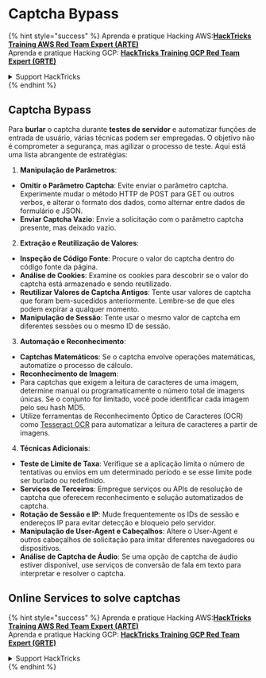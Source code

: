 # Captcha Bypass

{% hint style="success" %}
Aprenda e pratique Hacking AWS:<img src="/.gitbook/assets/arte.png" alt="" data-size="line">[**HackTricks Training AWS Red Team Expert (ARTE)**](https://training.hacktricks.xyz/courses/arte)<img src="/.gitbook/assets/arte.png" alt="" data-size="line">\
Aprenda e pratique Hacking GCP: <img src="/.gitbook/assets/grte.png" alt="" data-size="line">[**HackTricks Training GCP Red Team Expert (GRTE)**<img src="/.gitbook/assets/grte.png" alt="" data-size="line">](https://training.hacktricks.xyz/courses/grte)

<details>

<summary>Support HackTricks</summary>

* Confira os [**planos de assinatura**](https://github.com/sponsors/carlospolop)!
* **Junte-se ao** 💬 [**grupo do Discord**](https://discord.gg/hRep4RUj7f) ou ao [**grupo do telegram**](https://t.me/peass) ou **siga**-nos no **Twitter** 🐦 [**@hacktricks\_live**](https://twitter.com/hacktricks\_live)**.**
* **Compartilhe truques de hacking enviando PRs para o** [**HackTricks**](https://github.com/carlospolop/hacktricks) e [**HackTricks Cloud**](https://github.com/carlospolop/hacktricks-cloud) repositórios do github.

</details>
{% endhint %}

## Captcha Bypass

Para **burlar** o captcha durante **testes de servidor** e automatizar funções de entrada de usuário, várias técnicas podem ser empregadas. O objetivo não é comprometer a segurança, mas agilizar o processo de teste. Aqui está uma lista abrangente de estratégias:

1. **Manipulação de Parâmetros**:
* **Omitir o Parâmetro Captcha**: Evite enviar o parâmetro captcha. Experimente mudar o método HTTP de POST para GET ou outros verbos, e alterar o formato dos dados, como alternar entre dados de formulário e JSON.
* **Enviar Captcha Vazio**: Envie a solicitação com o parâmetro captcha presente, mas deixado vazio.

2. **Extração e Reutilização de Valores**:
* **Inspeção de Código Fonte**: Procure o valor do captcha dentro do código fonte da página.
* **Análise de Cookies**: Examine os cookies para descobrir se o valor do captcha está armazenado e sendo reutilizado.
* **Reutilizar Valores de Captcha Antigos**: Tente usar valores de captcha que foram bem-sucedidos anteriormente. Lembre-se de que eles podem expirar a qualquer momento.
* **Manipulação de Sessão**: Tente usar o mesmo valor de captcha em diferentes sessões ou o mesmo ID de sessão.

3. **Automação e Reconhecimento**:
* **Captchas Matemáticos**: Se o captcha envolve operações matemáticas, automatize o processo de cálculo.
* **Reconhecimento de Imagem**:
* Para captchas que exigem a leitura de caracteres de uma imagem, determine manual ou programaticamente o número total de imagens únicas. Se o conjunto for limitado, você pode identificar cada imagem pelo seu hash MD5.
* Utilize ferramentas de Reconhecimento Óptico de Caracteres (OCR) como [Tesseract OCR](https://github.com/tesseract-ocr/tesseract) para automatizar a leitura de caracteres a partir de imagens.

4. **Técnicas Adicionais**:
* **Teste de Limite de Taxa**: Verifique se a aplicação limita o número de tentativas ou envios em um determinado período e se esse limite pode ser burlado ou redefinido.
* **Serviços de Terceiros**: Empregue serviços ou APIs de resolução de captcha que oferecem reconhecimento e solução automatizados de captcha.
* **Rotação de Sessão e IP**: Mude frequentemente os IDs de sessão e endereços IP para evitar detecção e bloqueio pelo servidor.
* **Manipulação de User-Agent e Cabeçalhos**: Altere o User-Agent e outros cabeçalhos de solicitação para imitar diferentes navegadores ou dispositivos.
* **Análise de Captcha de Áudio**: Se uma opção de captcha de áudio estiver disponível, use serviços de conversão de fala em texto para interpretar e resolver o captcha.


## Online Services to solve captchas


{% hint style="success" %}
Aprenda e pratique Hacking AWS:<img src="/.gitbook/assets/arte.png" alt="" data-size="line">[**HackTricks Training AWS Red Team Expert (ARTE)**](https://training.hacktricks.xyz/courses/arte)<img src="/.gitbook/assets/arte.png" alt="" data-size="line">\
Aprenda e pratique Hacking GCP: <img src="/.gitbook/assets/grte.png" alt="" data-size="line">[**HackTricks Training GCP Red Team Expert (GRTE)**<img src="/.gitbook/assets/grte.png" alt="" data-size="line">](https://training.hacktricks.xyz/courses/grte)

<details>

<summary>Support HackTricks</summary>

* Confira os [**planos de assinatura**](https://github.com/sponsors/carlospolop)!
* **Junte-se ao** 💬 [**grupo do Discord**](https://discord.gg/hRep4RUj7f) ou ao [**grupo do telegram**](https://t.me/peass) ou **siga**-nos no **Twitter** 🐦 [**@hacktricks\_live**](https://twitter.com/hacktricks\_live)**.**
* **Compartilhe truques de hacking enviando PRs para o** [**HackTricks**](https://github.com/carlospolop/hacktricks) e [**HackTricks Cloud**](https://github.com/carlospolop/hacktricks-cloud) repositórios do github.

</details>
{% endhint %}
